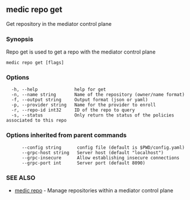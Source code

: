 ## medic repo get

Get repository in the mediator control plane

### Synopsis

Repo get is used to get a repo with the mediator control plane

```
medic repo get [flags]
```

### Options

```
  -h, --help              help for get
  -n, --name string       Name of the repository (owner/name format)
  -f, --output string     Output format (json or yaml)
  -p, --provider string   Name for the provider to enroll
  -r, --repo-id int32     ID of the repo to query
  -s, --status            Only return the status of the policies associated to this repo
```

### Options inherited from parent commands

```
      --config string      config file (default is $PWD/config.yaml)
      --grpc-host string   Server host (default "localhost")
      --grpc-insecure      Allow establishing insecure connections
      --grpc-port int      Server port (default 8090)
```

### SEE ALSO

* [medic repo](medic_repo.md)	 - Manage repositories within a mediator control plane

